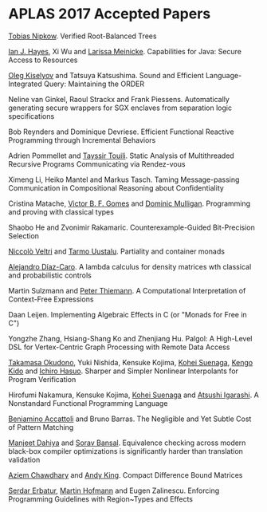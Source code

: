 # APLAS 2017 Accepted Papers

[Tobias Nipkow](http://www.in.tum.de/~nipkow). Verified Root-Balanced Trees

[Ian J. Hayes](http://staff.itee.uq.edu.au/ianh/), Xi Wu and [Larissa Meinicke](http://www.uq.edu.au/uqresearchers/researcher/meinickela.html). Capabilities for Java: Secure Access to Resources

[Oleg Kiselyov](http://okmij.org/ftp/) and Tatsuya Katsushima. Sound and Efficient Language-Integrated Query: Maintaining the ORDER

Neline van Ginkel, Raoul Strackx and Frank Piessens. Automatically generating secure wrappers for SGX enclaves from separation logic specifications

Bob Reynders and Dominique Devriese. Efficient Functional Reactive Programming through Incremental Behaviors

Adrien Pommellet and [Tayssir Touili](https://lipn.univ-paris13.fr/~touili/). Static Analysis of Multithreaded Recursive Programs Communicating via Rendez-vous

Ximeng Li, Heiko Mantel and Markus Tasch. Taming Message-passing Communication in Compositional Reasoning about Confidentiality

Cristina Matache, [Victor B. F. Gomes](http://www.cl.cam.ac.uk/~vb358/) and [Dominic Mulligan](http://www.dominic-mulligan.co.uk). Programming and proving with classical types

Shaobo He and Zvonimir Rakamaric. Counterexample-Guided Bit-Precision Selection

[Niccolò Veltri](http://cs.ioc.ee/~niccolo/) and [Tarmo Uustalu](http://cs.ioc.ee/~tarmo/). Partiality and container monads

[Alejandro Díaz-Caro](http://diaz-caro.web.unq.edu.ar). A lambda calculus for density matrices wth classical and probabilistic controls

Martin Sulzmann and [Peter Thiemann](http://www.informatik.uni-freiburg.de/~thiemann). A Computational Interpretation of Context-Free Expressions

Daan Leijen. Implementing Algebraic Effects in C (or "Monads for Free in C")

Yongzhe Zhang, Hsiang-Shang Ko and Zhenjiang Hu. Palgol: A High-Level DSL for Vertex-Centric Graph Processing with Remote Data Access

[Takamasa Okudono](http://group-mmm.org/~tokudono/), Yuki Nishida, Kensuke Kojima, [Kohei Suenaga](http://www.fos.kuis.kyoto-u.ac.jp/~ksuenaga/), [Kengo Kido](http://www-mmm.is.s.u-tokyo.ac.jp/~kkido/) and [Ichiro Hasuo](http://group-mmm.org/~ichiro). Sharper and Simpler Nonlinear Interpolants for Program Verification

Hirofumi Nakamura, Kensuke Kojima, [Kohei Suenaga](http://www.fos.kuis.kyoto-u.ac.jp/~ksuenaga/) and [Atsushi Igarashi](http://www.fos.kuis.kyoto-u.ac.jp/~igarashi/). A Nonstandard Functional Programming Language

[Beniamino Accattoli](https://sites.google.com/site/beniaminoaccattoli/) and Bruno Barras. The Negligible and Yet Subtle Cost of Pattern Matching

[Manjeet Dahiya](http://www.cse.iitd.ernet.in/~dahiya/) and [Sorav Bansal](http://www.cse.iitd.ernet.in/~sbansal/). Equivalence checking across modern black-box compiler optimizations is significantly harder than translation validation

[Aziem Chawdhary](http://www.chawdhary.co.uk) and [Andy King](http://www.cs.kent.ac.uk/people/staff/amk/). Compact Difference Bound Matrices

[Serdar Erbatur](https://www.tcs.ifi.lmu.de/mitarbeiter/serdar-erbatur), [Martin Hofmann](http://www.tcs.ifi.lmu.de/~mhofmann) and Eugen Zalinescu. Enforcing Programming Guidelines with Region~Types and Effects
